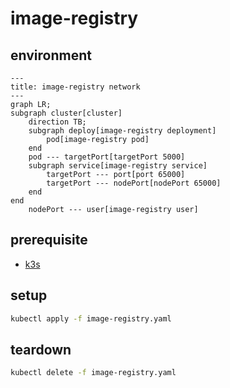 # image-registry

## environment

```mermaid
---
title: image-registry network
---
graph LR;
subgraph cluster[cluster]
    direction TB;
    subgraph deploy[image-registry deployment]
        pod[image-registry pod]
    end
    pod --- targetPort[targetPort 5000]
    subgraph service[image-registry service]
        targetPort --- port[port 65000]
        targetPort --- nodePort[nodePort 65000]
    end
end
    nodePort --- user[image-registry user]
```

## prerequisite

- [k3s](../k3s)

## setup

```sh
kubectl apply -f image-registry.yaml
```

## teardown

```sh
kubectl delete -f image-registry.yaml
```
